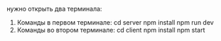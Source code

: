 нужно открыть два терминала:
1) Команды в первом терминале:
    cd server
    npm install
    npm run dev
2) Команды во втором терминале:
    cd client
    npm install
    npm start